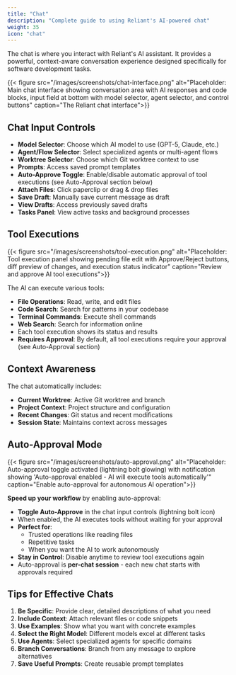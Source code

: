 ```yaml
---
title: "Chat"
description: "Complete guide to using Reliant's AI-powered chat"
weight: 35
icon: "chat"
---
```


The chat is where you interact with Reliant's AI assistant. It provides a powerful, context-aware conversation experience designed specifically for software development tasks.

{{< figure src="/images/screenshots/chat-interface.png" alt="Placeholder: Main chat interface showing conversation area with AI responses and code blocks, input field at bottom with model selector, agent selector, and control buttons" caption="The Reliant chat interface">}}

## Chat Input Controls

- **Model Selector**: Choose which AI model to use (GPT-5, Claude, etc.)
- **Agent/Flow Selector**: Select specialized agents or multi-agent flows
- **Worktree Selector**: Choose which Git worktree context to use
- **Prompts**: Access saved prompt templates
- **Auto-Approve Toggle**: Enable/disable automatic approval of tool executions (see Auto-Approval section below)
- **Attach Files**: Click paperclip or drag & drop files
- **Save Draft**: Manually save current message as draft
- **View Drafts**: Access previously saved drafts
- **Tasks Panel**: View active tasks and background processes


## Tool Executions

{{< figure src="/images/screenshots/tool-execution.png" alt="Placeholder: Tool execution panel showing pending file edit with Approve/Reject buttons, diff preview of changes, and execution status indicator" caption="Review and approve AI tool executions">}}

The AI can execute various tools:
- **File Operations**: Read, write, and edit files
- **Code Search**: Search for patterns in your codebase
- **Terminal Commands**: Execute shell commands
- **Web Search**: Search for information online
- Each tool execution shows its status and results
- **Requires Approval**: By default, all tool executions require your approval (see Auto-Approval section)

## Context Awareness

The chat automatically includes:
- **Current Worktree**: Active Git worktree and branch
- **Project Context**: Project structure and configuration
- **Recent Changes**: Git status and recent modifications
- **Session State**: Maintains context across messages


## Auto-Approval Mode

{{< figure src="/images/screenshots/auto-approval.png" alt="Placeholder: Auto-approval toggle activated (lightning bolt glowing) with notification showing 'Auto-approval enabled - AI will execute tools automatically'" caption="Enable auto-approval for autonomous AI operation">}}

**Speed up your workflow** by enabling auto-approval:
- **Toggle Auto-Approve** in the chat input controls (lightning bolt icon)
- When enabled, the AI executes tools without waiting for your approval
- **Perfect for**:
  - Trusted operations like reading files
  - Repetitive tasks
  - When you want the AI to work autonomously
- **Stay in Control**: Disable anytime to review tool executions again
- Auto-approval is **per-chat session** - each new chat starts with approvals required

## Tips for Effective Chats

1. **Be Specific**: Provide clear, detailed descriptions of what you need
2. **Include Context**: Attach relevant files or code snippets
3. **Use Examples**: Show what you want with concrete examples
4. **Select the Right Model**: Different models excel at different tasks
5. **Use Agents**: Select specialized agents for specific domains
6. **Branch Conversations**: Branch from any message to explore alternatives
7. **Save Useful Prompts**: Create reusable prompt templates

